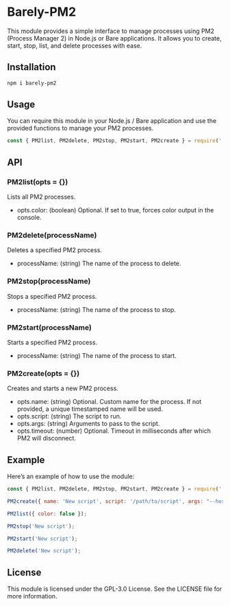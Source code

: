 # Barely-PM2

This module provides a simple interface to manage processes using PM2 (Process Manager 2) in Node.js or Bare applications. It allows you to create, start, stop, list, and delete processes with ease.

## Installation 

```bash
npm i barely-pm2
```

## Usage

You can require this module in your Node.js / Bare application and use the provided functions to manage your PM2 processes.

```js
const { PM2list, PM2delete, PM2stop, PM2start, PM2create } = require('./path-to-your-module');
```

## API

### PM2list(opts = {})
Lists all PM2 processes.

- opts.color: (boolean) Optional. If set to true, forces color output in the console.

### PM2delete(processName)
Deletes a specified PM2 process.

- processName: (string) The name of the process to delete.

### PM2stop(processName)
Stops a specified PM2 process.

- processName: (string) The name of the process to stop.

### PM2start(processName)
Starts a specified PM2 process.

- processName: (string) The name of the process to start.

### PM2create(opts = {})
Creates and starts a new PM2 process.

- opts.name: (string) Optional. Custom name for the process. If not provided, a unique timestamped name will be used.
- opts.script: (string) The script to run.
- opts.args: (string) Arguments to pass to the script.
- opts.timeout: (number) Optional. Timeout in milliseconds after which PM2 will disconnect.

## Example

Here’s an example of how to use the module:

```js
const { PM2list, PM2delete, PM2stop, PM2start, PM2create } = require('./');

PM2create({ name: 'New script', script: '/path/to/script', args: "--host localhost", timeout: 5000 });

PM2list({ color: false });

PM2stop('New script');

PM2start('New script');

PM2delete('New script');
```

## License

This module is licensed under the GPL-3.0 License. See the LICENSE file for more information.
